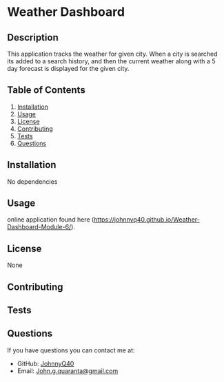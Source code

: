 # Weather Dashboard

## Description

This application tracks the weather for given city. When a city is searched its added to a search history, and then the current weather along with a 5 day forecast is displayed for the given city.

## Table of Contents

1. [Installation](#installation)
2. [Usage](#usage)
3. [License](#license)
4. [Contributing](#contributing)
5. [Tests](#tests)
6. [Questions](#questions)
## Installation

No dependencies

## Usage
online application found here (https://johnnyq40.github.io/Weather-Dashboard-Module-6/). 

## License
None

## Contributing


## Tests


## Questions

If you have questions you can contact me at:
- GitHub: [JohnnyQ40](https://github.com/JohnnyQ40)
- Email: John.g.quaranta@gmail.com
